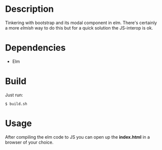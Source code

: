 # Description

Tinkering with bootstrap and its modal component in elm. There's certainly
a more *elmish* way to do this but for a quick solution the JS-interop is
ok.

# Dependencies

* Elm

# Build

Just run:

```
$ build.sh
```

# Usage

After compiling the elm code to JS you can open up the **index.html** in
a browser of your choice.
